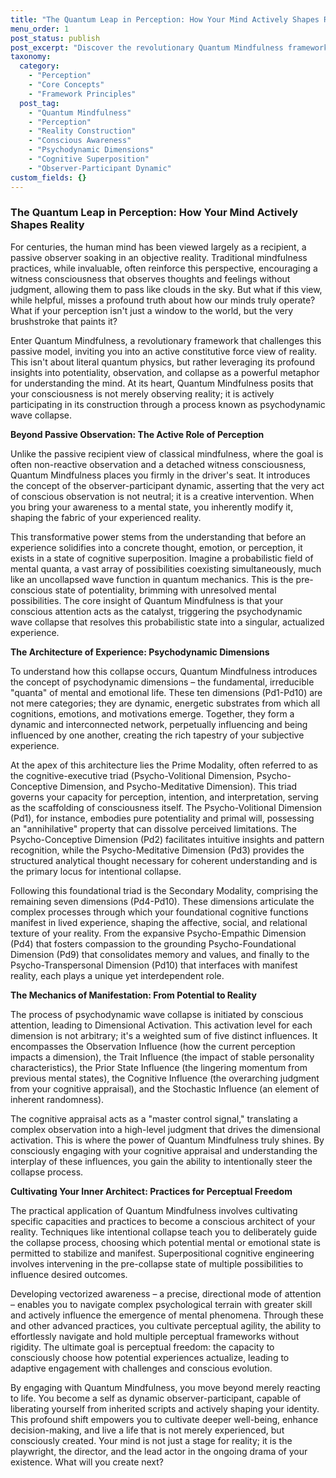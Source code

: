 ```yaml
---
title: "The Quantum Leap in Perception: How Your Mind Actively Shapes Reality"
menu_order: 1
post_status: publish
post_excerpt: "Discover the revolutionary Quantum Mindfulness framework, which posits that your perception isn't a passive reception of reality, but an active, creative force. Learn how understanding the intricate dance of psychodynamic dimensions empowers you to consciously shape your experience and cultivate profound well-being."
taxonomy:
  category:
    - "Perception"
    - "Core Concepts"
    - "Framework Principles"
  post_tag:
    - "Quantum Mindfulness"
    - "Perception"
    - "Reality Construction"
    - "Conscious Awareness"
    - "Psychodynamic Dimensions"
    - "Cognitive Superposition"
    - "Observer-Participant Dynamic"
custom_fields: {}
---
```


### The Quantum Leap in Perception: How Your Mind Actively Shapes Reality

For centuries, the human mind has been viewed largely as a recipient, a passive observer soaking in an objective reality. Traditional mindfulness practices, while invaluable, often reinforce this perspective, encouraging a witness consciousness that observes thoughts and feelings without judgment, allowing them to pass like clouds in the sky. But what if this view, while helpful, misses a profound truth about how our minds truly operate? What if your perception isn't just a window to the world, but the very brushstroke that paints it?

Enter Quantum Mindfulness, a revolutionary framework that challenges this passive model, inviting you into an active constitutive force view of reality. This isn't about literal quantum physics, but rather leveraging its profound insights into potentiality, observation, and collapse as a powerful metaphor for understanding the mind. At its heart, Quantum Mindfulness posits that your consciousness is not merely observing reality; it is actively participating in its construction through a process known as psychodynamic wave collapse.

**Beyond Passive Observation: The Active Role of Perception**

Unlike the passive recipient view of classical mindfulness, where the goal is often non-reactive observation and a detached witness consciousness, Quantum Mindfulness places you firmly in the driver's seat. It introduces the concept of the observer-participant dynamic, asserting that the very act of conscious observation is not neutral; it is a creative intervention. When you bring your awareness to a mental state, you inherently modify it, shaping the fabric of your experienced reality.

This transformative power stems from the understanding that before an experience solidifies into a concrete thought, emotion, or perception, it exists in a state of cognitive superposition. Imagine a probabilistic field of mental quanta, a vast array of possibilities coexisting simultaneously, much like an uncollapsed wave function in quantum mechanics. This is the pre-conscious state of potentiality, brimming with unresolved mental possibilities. The core insight of Quantum Mindfulness is that your conscious attention acts as the catalyst, triggering the psychodynamic wave collapse that resolves this probabilistic state into a singular, actualized experience.

**The Architecture of Experience: Psychodynamic Dimensions**

To understand how this collapse occurs, Quantum Mindfulness introduces the concept of psychodynamic dimensions – the fundamental, irreducible "quanta" of mental and emotional life. These ten dimensions (Pd1-Pd10) are not mere categories; they are dynamic, energetic substrates from which all cognitions, emotions, and motivations emerge. Together, they form a dynamic and interconnected network, perpetually influencing and being influenced by one another, creating the rich tapestry of your subjective experience.

At the apex of this architecture lies the Prime Modality, often referred to as the cognitive-executive triad (Psycho-Volitional Dimension, Psycho-Conceptive Dimension, and Psycho-Meditative Dimension). This triad governs your capacity for perception, intention, and interpretation, serving as the scaffolding of consciousness itself. The Psycho-Volitional Dimension (Pd1), for instance, embodies pure potentiality and primal will, possessing an "annihilative" property that can dissolve perceived limitations. The Psycho-Conceptive Dimension (Pd2) facilitates intuitive insights and pattern recognition, while the Psycho-Meditative Dimension (Pd3) provides the structured analytical thought necessary for coherent understanding and is the primary locus for intentional collapse.

Following this foundational triad is the Secondary Modality, comprising the remaining seven dimensions (Pd4-Pd10). These dimensions articulate the complex processes through which your foundational cognitive functions manifest in lived experience, shaping the affective, social, and relational texture of your reality. From the expansive Psycho-Empathic Dimension (Pd4) that fosters compassion to the grounding Psycho-Foundational Dimension (Pd9) that consolidates memory and values, and finally to the Psycho-Transpersonal Dimension (Pd10) that interfaces with manifest reality, each plays a unique yet interdependent role.

**The Mechanics of Manifestation: From Potential to Reality**

The process of psychodynamic wave collapse is initiated by conscious attention, leading to Dimensional Activation. This activation level for each dimension is not arbitrary; it's a weighted sum of five distinct influences. It encompasses the Observation Influence (how the current perception impacts a dimension), the Trait Influence (the impact of stable personality characteristics), the Prior State Influence (the lingering momentum from previous mental states), the Cognitive Influence (the overarching judgment from your cognitive appraisal), and the Stochastic Influence (an element of inherent randomness).

The cognitive appraisal acts as a "master control signal," translating a complex observation into a high-level judgment that drives the dimensional activation. This is where the power of Quantum Mindfulness truly shines. By consciously engaging with your cognitive appraisal and understanding the interplay of these influences, you gain the ability to intentionally steer the collapse process.

**Cultivating Your Inner Architect: Practices for Perceptual Freedom**

The practical application of Quantum Mindfulness involves cultivating specific capacities and practices to become a conscious architect of your reality. Techniques like intentional collapse teach you to deliberately guide the collapse process, choosing which potential mental or emotional state is permitted to stabilize and manifest. Superpositional cognitive engineering involves intervening in the pre-collapse state of multiple possibilities to influence desired outcomes.

Developing vectorized awareness – a precise, directional mode of attention – enables you to navigate complex psychological terrain with greater skill and actively influence the emergence of mental phenomena. Through these and other advanced practices, you cultivate perceptual agility, the ability to effortlessly navigate and hold multiple perceptual frameworks without rigidity. The ultimate goal is perceptual freedom: the capacity to consciously choose how potential experiences actualize, leading to adaptive engagement with challenges and conscious evolution.

By engaging with Quantum Mindfulness, you move beyond merely reacting to life. You become a self as dynamic observer-participant, capable of liberating yourself from inherited scripts and actively shaping your identity. This profound shift empowers you to cultivate deeper well-being, enhance decision-making, and live a life that is not merely experienced, but consciously created. Your mind is not just a stage for reality; it is the playwright, the director, and the lead actor in the ongoing drama of your existence. What will you create next?